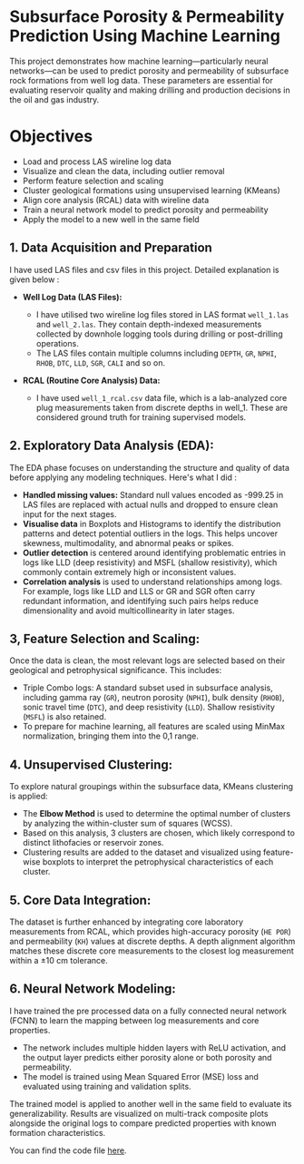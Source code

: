 # Subsurface Porosity & Permeability Prediction Using Machine Learning
This project demonstrates how machine learning—particularly neural networks—can be used to predict porosity and permeability of subsurface rock formations from well log data. These parameters are essential for evaluating reservoir quality and making drilling and production decisions in the oil and gas industry.

# Objectives
  - Load and process LAS wireline log data
  - Visualize and clean the data, including outlier removal
  - Perform feature selection and scaling
  - Cluster geological formations using unsupervised learning (KMeans)
  - Align core analysis (RCAL) data with wireline data
  - Train a neural network model to predict porosity and permeability
  - Apply the model to a new well in the same field

## 1. Data Acquisition and Preparation
I have used LAS files and csv files in this project. Detailed explanation is given below :

  - **Well Log Data (LAS Files):**
      - I have utilised two wireline log files stored in LAS format `well_1.las` and `well_2.las`. They contain depth-indexed measurements collected by downhole logging tools during drilling or post-drilling operations.
      - The LAS files contain multiple columns including `DEPTH`, `GR`, `NPHI`, `RHOB`, `DTC`, `LLD`, `SGR`, `CALI` and so on.
   
  - **RCAL (Routine Core Analysis) Data:**
      - I have used `well_1_rcal.csv` data file, which is a lab-analyzed core plug measurements taken from discrete depths in well_1. These are considered ground truth for training supervised models.
   
  ## 2. Exploratory Data Analysis (EDA): 
  The EDA phase focuses on understanding the structure and quality of data before applying any modeling techniques. Here's what I did : 
  - **Handled missing values:**  Standard null values encoded as -999.25 in LAS files are replaced with actual nulls and dropped to ensure clean input for the next stages.
  - **Visualise data** in Boxplots and Histograms to identify the distribution patterns and detect potential outliers in the logs. This helps uncover skewness, multimodality, and abnormal peaks or spikes.
  - **Outlier detection** is centered around identifying problematic entries in logs like LLD (deep resistivity) and MSFL (shallow resistivity), which commonly contain extremely high or inconsistent values.
  - **Correlation analysis** is used to understand relationships among logs. For example, logs like LLD and LLS or GR and SGR often carry redundant information, and identifying such pairs helps reduce dimensionality and avoid multicollinearity in later stages.

## 3, Feature Selection and Scaling: 
Once the data is clean, the most relevant logs are selected based on their geological and petrophysical significance. This includes:
  - Triple Combo logs: A standard subset used in subsurface analysis, including gamma ray (`GR`), neutron porosity (`NPHI`), bulk density (`RHOB`), sonic travel time (`DTC`), and deep resistivity (`LLD`). Shallow resistivity (`MSFL`) is also retained.
  - To prepare for machine learning, all features are scaled using MinMax normalization, bringing them into the 0,1 range.

## 4. Unsupervised Clustering: 
To explore natural groupings within the subsurface data, KMeans clustering is applied:
  - The **Elbow Method** is used to determine the optimal number of clusters by analyzing the within-cluster sum of squares (WCSS).
  - Based on this analysis, 3 clusters are chosen, which likely correspond to distinct lithofacies or reservoir zones.
  - Clustering results are added to the dataset and visualized using feature-wise boxplots to interpret the petrophysical characteristics of each cluster.

## 5. Core Data Integration: 
The dataset is further enhanced by integrating core laboratory measurements from RCAL, which provides high-accuracy porosity (`HE POR`) and permeability (`KH`) values at discrete depths. A depth alignment algorithm matches these discrete core measurements to the closest log measurement within a ±10 cm tolerance.

## 6. Neural Network Modeling: 
I have trained the pre processed data on a fully connected neural network (FCNN) to learn the mapping between log measurements and core properties.
  - The network includes multiple hidden layers with ReLU activation, and the output layer predicts either porosity alone or both porosity and permeability.
  - The model is trained using Mean Squared Error (MSE) loss and evaluated using training and validation splits.

The trained model is applied to another well in the same field to evaluate its generalizability. Results are visualized on multi-track composite plots alongside the original logs to compare predicted properties with known formation characteristics.

You can find the code file [here](https://colab.research.google.com/drive/1lrBprO38JdQFUxLIuAPPzeFAfnlytAzR?usp=sharing). 

  



        

   
